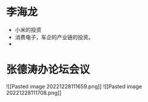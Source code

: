 # 李海龙
- 小米的投资
- 消费电子，车企的产业链的投资。
- 

# 张德涛办论坛会议
![[Pasted image 20221228111659.png]]
![[Pasted image 20221228111708.png]]
